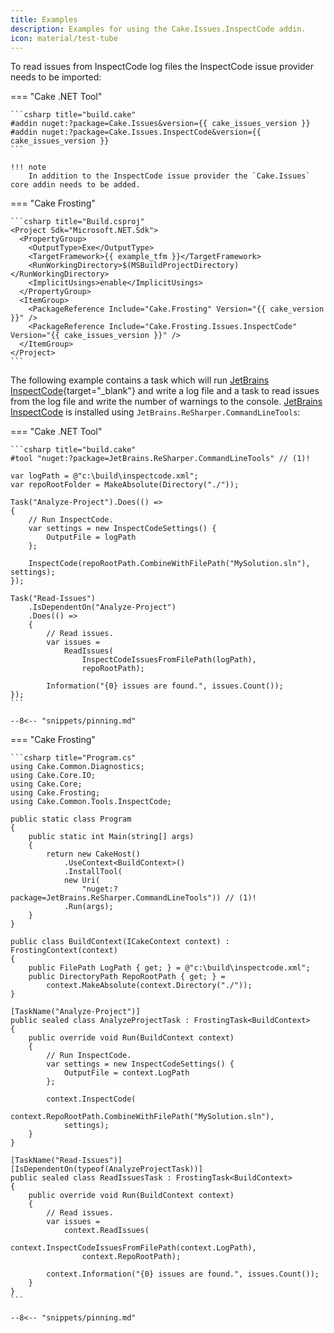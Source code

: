 ```yaml
---
title: Examples
description: Examples for using the Cake.Issues.InspectCode addin.
icon: material/test-tube
---
```


To read issues from InspectCode log files the InspectCode issue provider needs to be imported:

=== "Cake .NET Tool"

    ```csharp title="build.cake"
    #addin nuget:?package=Cake.Issues&version={{ cake_issues_version }}
    #addin nuget:?package=Cake.Issues.InspectCode&version={{ cake_issues_version }}
    ```

    !!! note
        In addition to the InspectCode issue provider the `Cake.Issues` core addin needs to be added.

=== "Cake Frosting"

    ```csharp title="Build.csproj"
    <Project Sdk="Microsoft.NET.Sdk">
      <PropertyGroup>
        <OutputType>Exe</OutputType>
        <TargetFramework>{{ example_tfm }}</TargetFramework>
        <RunWorkingDirectory>$(MSBuildProjectDirectory)</RunWorkingDirectory>
        <ImplicitUsings>enable</ImplicitUsings>
      </PropertyGroup>
      <ItemGroup>
        <PackageReference Include="Cake.Frosting" Version="{{ cake_version }}" />
        <PackageReference Include="Cake.Frosting.Issues.InspectCode" Version="{{ cake_issues_version }}" />
      </ItemGroup>
    </Project>
    ```

The following example contains a task which will run [JetBrains InspectCode]{target="_blank"}
and write a log file and a task to read issues from the log file and write the number of warnings to the console.
[JetBrains InspectCode] is installed using `JetBrains.ReSharper.CommandLineTools`:

=== "Cake .NET Tool"

    ```csharp title="build.cake"
    #tool "nuget:?package=JetBrains.ReSharper.CommandLineTools" // (1)!

    var logPath = @"c:\build\inspectcode.xml";
    var repoRootFolder = MakeAbsolute(Directory("./"));

    Task("Analyze-Project").Does(() =>
    {
        // Run InspectCode.
        var settings = new InspectCodeSettings() {
            OutputFile = logPath
        };
    
        InspectCode(repoRootPath.CombineWithFilePath("MySolution.sln"), settings);
    });
    
    Task("Read-Issues")
        .IsDependentOn("Analyze-Project")
        .Does(() =>
        {
            // Read issues.
            var issues =
                ReadIssues(
                    InspectCodeIssuesFromFilePath(logPath),
                    repoRootPath);
    
            Information("{0} issues are found.", issues.Count());
    });
    ```

    --8<-- "snippets/pinning.md"

=== "Cake Frosting"

    ```csharp title="Program.cs"
    using Cake.Common.Diagnostics;
    using Cake.Core.IO;
    using Cake.Core;
    using Cake.Frosting;
    using Cake.Common.Tools.InspectCode;

    public static class Program
    {
        public static int Main(string[] args)
        {
            return new CakeHost()
                .UseContext<BuildContext>()
                .InstallTool(
                new Uri(
                    "nuget:?package=JetBrains.ReSharper.CommandLineTools")) // (1)!
                .Run(args);
        }
    }

    public class BuildContext(ICakeContext context) : FrostingContext(context)
    {
        public FilePath LogPath { get; } = @"c:\build\inspectcode.xml";
        public DirectoryPath RepoRootPath { get; } =
            context.MakeAbsolute(context.Directory("./"));
    }

    [TaskName("Analyze-Project")]
    public sealed class AnalyzeProjectTask : FrostingTask<BuildContext>
    {
        public override void Run(BuildContext context)
        {
            // Run InspectCode.
            var settings = new InspectCodeSettings() {
                OutputFile = context.LogPath
            };
        
            context.InspectCode(
                context.RepoRootPath.CombineWithFilePath("MySolution.sln"),
                settings);
        }
    }

    [TaskName("Read-Issues")]
    [IsDependentOn(typeof(AnalyzeProjectTask))]
    public sealed class ReadIssuesTask : FrostingTask<BuildContext>
    {
        public override void Run(BuildContext context)
        {
            // Read issues.
            var issues =
                context.ReadIssues(
                    context.InspectCodeIssuesFromFilePath(context.LogPath),
                    context.RepoRootPath);
    
            context.Information("{0} issues are found.", issues.Count());
        }
    }
    ```

    --8<-- "snippets/pinning.md"

[JetBrains InspectCode]: https://www.jetbrains.com/help/resharper/InspectCode.html
